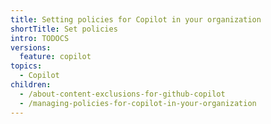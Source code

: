 ```yaml
---
title: Setting policies for Copilot in your organization
shortTitle: Set policies
intro: TODOCS
versions:
  feature: copilot
topics:
  - Copilot
children:
  - /about-content-exclusions-for-github-copilot
  - /managing-policies-for-copilot-in-your-organization
---
```


